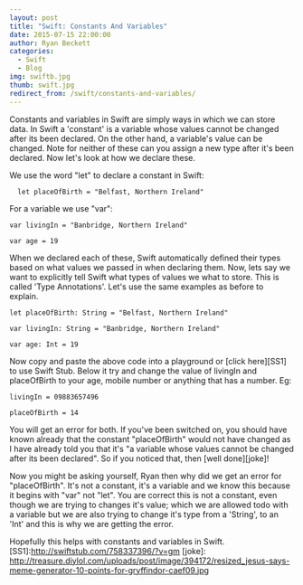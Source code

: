 ```yaml
---
layout: post
title: "Swift: Constants And Variables"
date: 2015-07-15 22:00:00
author: Ryan Beckett
categories:
  - Swift
  - Blog
img: swiftb.jpg
thumb: swift.jpg
redirect_from: /swift/constants-and-variables/
---
```


Constants and variables in Swift are simply ways in which we can store data. In Swift a 'constant' is a variable whose values cannot be changed after its been declared. On the other hand, a variable's value can be changed. Note for neither of these can you assign a new type after it's been declared. Now let's look at how we declare these.
<!--more-->

We use the word "let" to declare a constant in Swift:

```
  let placeOfBirth = "Belfast, Northern Ireland"
```

For a variable we use "var":

```
var livingIn = "Banbridge, Northern Ireland"
```

```
var age = 19
```

When we declared each of these, Swift automatically defined their types based on what values we passed in when declaring them. Now, lets say we want to explicitly tell Swift what types of values we what to store. This is called 'Type Annotations'. Let's use the same examples as before to explain.

```
let placeOfBirth: String = "Belfast, Northern Ireland"
```

```
var livingIn: String = "Banbridge, Northern Ireland"
```

```
var age: Int = 19
```

Now copy and paste the above code into a playground or [click here][SS1] to use Swift Stub. Below it try and change the value of livingIn and placeOfBirth to your age, mobile number or anything that has a number. Eg:

```
livingIn = 09883657496
```

```
placeOfBirth = 14
```

You will get an error for both. If you've been switched on, you should have known already that the constant "placeOfBirth" would not have changed as I have already told you that it's "a variable whose values cannot be changed after its been declared". So if you noticed that, then [well done][joke]!

Now you might be asking yourself, Ryan then why did we get an error for "placeOfBirth". It's not a constant, it's a variable and we know this because it begins with "var" not "let".
You are correct this is not a constant, even though we are trying to changes it's value; which we are allowed todo with a variable but we are also trying to change it's type from a 'String', to an 'Int' and this is why we are getting the error.

Hopefully this helps with constants and variables in Swift.
[SS1]:http://swiftstub.com/758337396/?v=gm
[joke]: http://treasure.diylol.com/uploads/post/image/394172/resized_jesus-says-meme-generator-10-points-for-gryffindor-caef09.jpg
